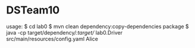 # DSTeam10

usage:
    $ cd lab0
    $ mvn clean dependency:copy-dependencies package
    $ java -cp target/dependency/*:target/* lab0.Driver src/main/resources/config.yaml Alice